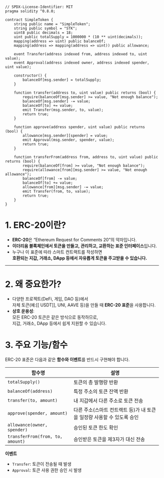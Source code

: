 
```solidity

// SPDX-License-Identifier: MIT
pragma solidity ^0.8.0;

contract SimpleToken {
    string public name = "SimpleToken";
    string public symbol = "STK";
    uint8 public decimals = 18;
    uint public totalSupply = 1000000 * (10 ** uint(decimals));
    mapping(address => uint) public balanceOf;
    mapping(address => mapping(address => uint)) public allowance;

    event Transfer(address indexed from, address indexed to, uint value);
    event Approval(address indexed owner, address indexed spender, uint value);

    constructor() {
        balanceOf[msg.sender] = totalSupply;
    }

    function transfer(address to, uint value) public returns (bool) {
        require(balanceOf[msg.sender] >= value, "Not enough balance");
        balanceOf[msg.sender] -= value;
        balanceOf[to] += value;
        emit Transfer(msg.sender, to, value);
        return true;
    }

    function approve(address spender, uint value) public returns (bool) {
        allowance[msg.sender][spender] = value;
        emit Approval(msg.sender, spender, value);
        return true;
    }

    function transferFrom(address from, address to, uint value) public returns (bool) {
        require(balanceOf[from] >= value, "Not enough balance");
        require(allowance[from][msg.sender] >= value, "Not enough allowance");
        balanceOf[from] -= value;
        balanceOf[to] += value;
        allowance[from][msg.sender] -= value;
        emit Transfer(from, to, value);
        return true;
    }
}

```


# 1. ERC-20이란?

- **ERC-20**은 “Ethereum Request for Comments 20”의 약자입니다.
- **이더리움 블록체인에서 토큰을 만들고, 관리하고, 교환하는 표준 인터페이스**입니다.
- 누구나 이 표준에 따라 스마트 컨트랙트를 작성하면  
    **호환되는 지갑, 거래소, DApp 등에서 자유롭게 토큰을 주고받을 수 있습니다.**

---

# 2. 왜 중요한가?

- 다양한 프로젝트(DeFi, 게임, DAO 등)에서  
    자체 토큰(예:[[ USDT]], UNI, AAVE 등)을 만들 때 **ERC-20 표준**을 사용합니다.
- **상호 운용성**:  
    모든 ERC-20 토큰은 같은 방식으로 동작하므로,  
    지갑, 거래소, DApp 등에서 쉽게 지원할 수 있습니다.
    
# 3. 주요 기능/함수

ERC-20 표준은 다음과 같은 **함수와 이벤트**를 반드시 구현해야 합니다.

|함수명|설명|
|---|---|
|`totalSupply()`|토큰의 총 발행량 반환|
|`balanceOf(address)`|특정 주소의 토큰 잔액 반환|
|`transfer(to, amount)`|내 지갑에서 다른 주소로 토큰 전송|
|`approve(spender, amount)`|다른 주소(스마트 컨트랙트 등)가 내 토큰을 일정량 사용할 수 있도록 승인|
|`allowance(owner, spender)`|승인된 토큰 한도 확인|
|`transferFrom(from, to, amount)`|승인받은 토큰을 제3자가 대신 전송|

**이벤트**

- `Transfer`: 토큰이 전송될 때 발생
- `Approval`: 토큰 사용 권한 승인 시 발생